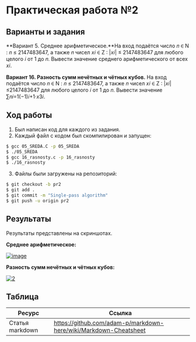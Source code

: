 # Практическая работа №2

## Варианты и задания

**Вариант 5. Среднее арифметическое.**На вход подаётся число 𝑛 ∈ N : 𝑛 ≤ 2147483647, а также 𝑛 чисел 𝑥𝑖 ∈ Z : |𝑥𝑖| ≤ 2147483647 для любого целого 𝑖 от 1 до 𝑛. Вывести значение среднего арифметического от всех 𝑥𝑖.

**Вариант 16. Разность сумм нечётных и чётных кубов.** На вход подаётся число 𝑛 ∈ N : 𝑛 ≤ 2147483647, а также 𝑛 чисел 𝑥𝑖 ∈ Z : |𝑥𝑖| ≤2147483647 для любого целого 𝑖 от 1 до 𝑛. Вывести значение ∑︁𝑛𝑖=1(−1)𝑖+1·𝑥3𝑖.

## Ход работы

1. Был написан код для каждого из задания.
2. Каждый файл с кодом был скомпилирован и запущен: 
```sh
$ gcc 05_SREDA.C -p 05_SREDA
$ ./05_SREDA
$ gcc 16_rasnosty.c -p 16_rasnosty
$ ./16_rasnosty
```
3. Файлы были загружены на репозиторий:
```sh
$ git checkout -b pr2
$ git add .
$ git commit -m "Single-pass algorithm"
$ git push -u origin pr2
```

## Результаты

Результаты представлены на скриншотах.

**Среднее арифметическое:**
  
<a href="https://imgbb.com/"><img src="https://i.ibb.co/cQwD1bq/image.png" alt="image" border="0"></a>

**Разность сумм нечётных и чётных кубов:**
  
<a href="https://imgbb.com/"><img src="https://i.ibb.co/GP2BfZq/2.png" alt="2" border="0"></a>

## Таблица

| Ресурс          | Ссылка                                                           |
| ------------    | -----------------------------------------------------------------|
| Статья markdown | https://github.com/adam-p/markdown-here/wiki/Markdown-Cheatsheet |
